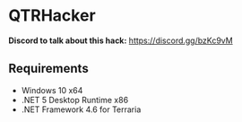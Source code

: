 # QTRHacker

**Discord to talk about this hack:** https://discord.gg/bzKc9vM

## Requirements
* Windows 10 x64
* .NET 5 Desktop Runtime x86
* .NET Framework 4.6 for Terraria

